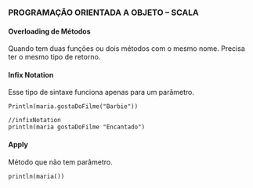### PROGRAMAÇÃO ORIENTADA A OBJETO – SCALA

#### Overloading de Métodos

Quando tem duas funções ou dois métodos com o mesmo nome. Precisa ter o mesmo tipo de retorno.

#### Infix Notation
Esse tipo de sintaxe funciona apenas para um parâmetro.

````
Println(maria.gostaDoFilme("Barbie"))

//infixNotation
println(maria gostaDoFilme "Encantado")
````

#### Apply
Método que não tem parâmetro.

````
println(maria())
````